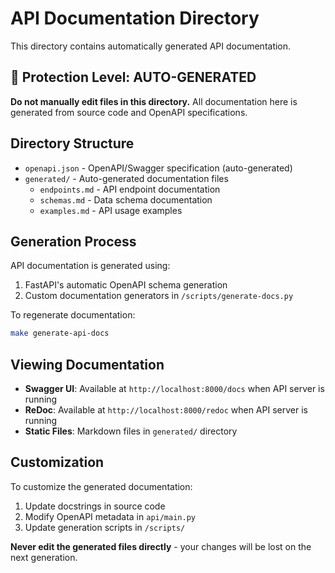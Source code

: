 <!-- 🚫 AI_MODIFY_PROHIBITED -->

<!-- This directory contains auto-generated API documentation -->

# API Documentation Directory

This directory contains automatically generated API documentation.

## 🚫 Protection Level: AUTO-GENERATED

**Do not manually edit files in this directory.** All documentation here is generated from source code and OpenAPI specifications.

## Directory Structure

- `openapi.json` - OpenAPI/Swagger specification (auto-generated)
- `generated/` - Auto-generated documentation files
  - `endpoints.md` - API endpoint documentation
  - `schemas.md` - Data schema documentation
  - `examples.md` - API usage examples

## Generation Process

API documentation is generated using:

1. FastAPI's automatic OpenAPI schema generation
1. Custom documentation generators in `/scripts/generate-docs.py`

To regenerate documentation:

```bash
make generate-api-docs
```

## Viewing Documentation

- **Swagger UI**: Available at `http://localhost:8000/docs` when API server is running
- **ReDoc**: Available at `http://localhost:8000/redoc` when API server is running
- **Static Files**: Markdown files in `generated/` directory

## Customization

To customize the generated documentation:

1. Update docstrings in source code
1. Modify OpenAPI metadata in `api/main.py`
1. Update generation scripts in `/scripts/`

**Never edit the generated files directly** - your changes will be lost on the next generation.
